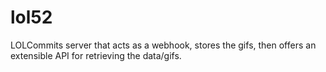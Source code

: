 # lol52
LOLCommits server that acts as a webhook, stores the gifs, then offers an extensible API for retrieving the data/gifs. 
